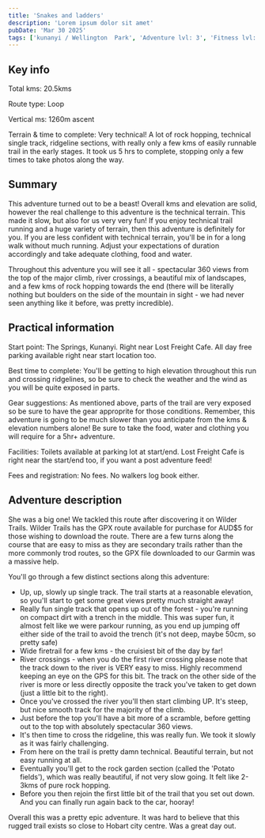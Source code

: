 ```yaml
---
title: 'Snakes and ladders'
description: 'Lorem ipsum dolor sit amet'
pubDate: 'Mar 30 2025'
tags: ['kunanyi / Wellington  Park', 'Adventure lvl: 3', 'Fitness lvl: 2']
---
```


## Key info
Total kms: 20.5kms

Route type: Loop

Vertical ms: 1260m ascent

Terrain & time to complete: Very technical! A lot of rock hopping, technical single track, ridgeline sections, with really only a few kms of easily runnable trail in the early stages. It took us 5 hrs to complete, stopping only a few times to take photos along the way.

## Summary
This adventure turned out to be a beast! Overall kms and elevation are solid, however the real challenge to this adventure is the technical terrain. This made it slow, but also for us very very fun! If you enjoy technical trail running and a huge variety of terrain, then this adventure is definitely for you. If you are less confident with technical terrain, you'll be in for a long walk without much running. Adjust your expectations of duration accordingly and take adequate clothing, food and water.

Throughout this adventure you will see it all - spectacular 360 views from the top of the major climb, river crossings, a beautiful mix of landscapes, and a few kms of rock hopping towards the end (there will be literally nothing but boulders on the side of the mountain in sight - we had never seen anything like it before, was pretty incredible).

## Practical information
Start point: The Springs, Kunanyi. Right near Lost Freight Cafe. All day free parking available right near start location too.

Best time to complete: You'll be getting to high elevation throughout this run and crossing ridgelines, so be sure to check the weather and the wind as you will be quite exposed in parts.

Gear suggestions: As mentioned above, parts of the trail are very exposed so be sure to have the gear approprite for those conditions. Remember, this adventure is going to be much slower than you anticipate from the kms & elevation numbers alone! Be sure to take the food, water and clothing you will require for a 5hr+ adventure.

Facilities: Toilets available at parking lot at start/end. Lost Freight Cafe is right near the start/end too, if you want a post adventure feed!

Fees and registration: No fees. No walkers log book either.


## Adventure description
She was a big one! We tackled this route after discovering it on Wilder Trails. Wilder Trails has the GPX route available for purchase for AUD$5 for those wishing to download the route. There are a few turns along the course that are easy to miss as they are secondary trails rather than the more commonly trod routes, so the GPX file downloaded to our Garmin was a massive help.

You'll go through a few distinct sections along this adventure:
- Up, up, slowly up single track. The trail starts at a reasonable elevation, so you'll start to get some great views pretty much straight away!
- Really fun single track that opens up out of the forest - you're running on compact dirt with a trench in the middle. This was super fun, it almost felt like we were parkour running, as you end up jumping off either side of the trail to avoid the trench (it's not deep, maybe 50cm, so pretty safe)
- Wide firetrail for a few kms - the cruisiest bit of the day by far!
- River crossings - when you do the first river crossing please note that the track down to the river is VERY easy to miss. Highly recommend keeping an eye on the GPS for this bit. The track on the other side of the river is more or less directly opposite the track you've taken to get down (just a little bit to the right).
- Once you've crossed the river you'll then start climbing UP. It's steep, but nice smooth track for the majority of the climb.
- Just before the top you'll have a bit more of a scramble, before getting out to the top with absolutely spectacular 360 views.
- It's then time to cross the ridgeline, this was really fun. We took it slowly as it was fairly challenging.
- From here on the trail is pretty damn technical. Beautiful terrain, but not easy running at all.
- Eventually you'll get to the rock garden section (called the 'Potato fields'), which was really beautiful, if not very slow going. It felt like 2-3kms of pure rock hopping.
- Before you then rejoin the first little bit of the trail that you set out down. And you can finally run again back to the car, hooray!

Overall this was a pretty epic adventure. It was hard to believe that this rugged trail exists so close to Hobart city centre. Was a great day out.